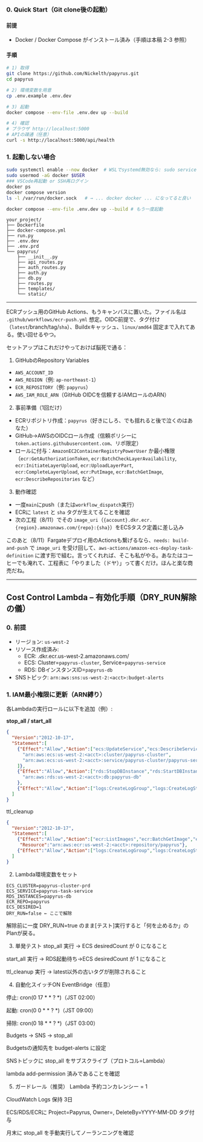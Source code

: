 ### 0. Quick Start（Git clone後の起動）

#### 前提
- Docker / Docker Compose がインストール済み（手順は本稿 2-3 参照）

#### 手順
```bash
# 1) 取得
git clone https://github.com/Nickelth/papyrus.git
cd papyrus

# 2) 環境変数を用意
cp .env.example .env.dev

# 3) 起動
docker compose --env-file .env.dev up --build

# 4) 確認
# ブラウザ http://localhost:5000
# APIの疎通（任意）
curl -s http://localhost:5000/api/health
```

### 1. 起動しない場合
```bash
sudo systemctl enable --now docker  # WSLでsystemd無効なら: sudo service docker start
sudo usermod -aG docker $USER
### VSCode再起動 or SSH再ログイン
docker ps
docker compose version
ls -l /var/run/docker.sock   # → ... docker docker ... になってると良い

docker compose --env-file .env.dev up --build # もう一度起動
```

```plaintext
your_project/
├── Dockerfile
├── docker-compose.yml
├── run.py
├── .env.dev
├── .env.prd
└── papyrus/
    ├── __init__.py
    ├── api_routes.py
    ├── auth_routes.py
    ├── auth.py
    ├── db.py
    ├── routes.py
    ├── templates/
    └── static/
```

---

ECRプッシュ用のGitHub Actions、もうキャンバスに置いた。ファイル名は `.github/workflows/ecr-push.yml` 想定。OIDC前提で、タグ付け（`latest`/branch/tag/`sha`）、Buildxキャッシュ、`linux/amd64` 固定まで入れてある。使い回せるやつ。

セットアップはこれだけやっておけば脳死で通る：

1. GitHubのRepository Variables

* `AWS_ACCOUNT_ID`
* `AWS_REGION`（例: `ap-northeast-1`）
* `ECR_REPOSITORY`（例: `papyrus`）
* `AWS_IAM_ROLE_ARN`（GitHub OIDCを信頼するIAMロールのARN）

2. 事前準備（1回だけ）

* ECRリポジトリ作成：`papyrus`（好きにしろ、でも揺れると後で泣くのはあなた）
* GitHub→AWSのOIDCロール作成（信頼ポリシーに`token.actions.githubusercontent.com`、リポ限定）
* ロールに付与：`AmazonEC2ContainerRegistryPowerUser` か最小権限（`ecr:GetAuthorizationToken`, `ecr:BatchCheckLayerAvailability`, `ecr:InitiateLayerUpload`, `ecr:UploadLayerPart`, `ecr:CompleteLayerUpload`, `ecr:PutImage`, `ecr:BatchGetImage`, `ecr:DescribeRepositories` など）

3. 動作確認

* 一度`main`にpush（または`workflow_dispatch`実行）
* ECRに `latest` と `sha` タグが生えてることを確認
* 次の工程（8/11）でその `image_uri`（`{account}.dkr.ecr.{region}.amazonaws.com/{repo}:{sha}`）をECSタスク定義に差し込み

このあと（8/11）Fargateデプロイ用のActionsも繋げるなら、`needs: build-and-push` で `image_uri` を受け回して、`aws-actions/amazon-ecs-deploy-task-definition` に渡す形で組む。言ってくれれば、そこも私がやる。あなたはコーヒーでも淹れて、工程表に「やりました（ドヤ）」って書くだけ。ほんと楽な商売だね。

---

## Cost Control Lambda – 有効化手順（DRY_RUN解除の儀）

### 0. 前提
- リージョン: `us-west-2`
- リソース作成済み:
  - ECR: <acct>.dkr.ecr.us-west-2.amazonaws.com/<repo>
  - ECS: Cluster=`papyrus-cluster`, Service=`papyrus-service`
  - RDS: DBインスタンスID=`papyrus-db`
- SNSトピック: `arn:aws:sns:us-west-2:<acct>:budget-alerts`

### 1. IAM最小権限に更新（ARN縛り）
各Lambdaの実行ロールに以下を追加（例）:

**stop_all / start_all**
```json
{
  "Version":"2012-10-17",
  "Statement":[
    {"Effect":"Allow","Action":["ecs:UpdateService","ecs:DescribeServices","ecs:DescribeClusters"],"Resource":[
      "arn:aws:ecs:us-west-2:<acct>:cluster/papyrus-cluster",
      "arn:aws:ecs:us-west-2:<acct>:service/papyrus-cluster/papyrus-service"
    ]},
    {"Effect":"Allow","Action":["rds:StopDBInstance","rds:StartDBInstance","rds:DescribeDBInstances"],"Resource":
      "arn:aws:rds:us-west-2:<acct>:db:papyrus-db"
    },
    {"Effect":"Allow","Action":["logs:CreateLogGroup","logs:CreateLogStream","logs:PutLogEvents"],"Resource":"*"}
  ]
}
```

ttl_cleanup
```json
{
  "Version":"2012-10-17",
  "Statement":[
    {"Effect":"Allow","Action":["ecr:ListImages","ecr:BatchGetImage","ecr:BatchDeleteImage"],
     "Resource":"arn:aws:ecr:us-west-2:<acct>:repository/papyrus"},
    {"Effect":"Allow","Action":["logs:CreateLogGroup","logs:CreateLogStream","logs:PutLogEvents"],"Resource":"*"}
  ]
}
```

2. Lambda環境変数をセット
```
ECS_CLUSTER=papyrus-cluster-prd
ECS_SERVICE=papyrus-task-service
RDS_INSTANCES=papyrus-db
ECR_REPO=papyrus
ECS_DESIRED=1
DRY_RUN=false ← ここで解除
```

解除前に一度 DRY_RUN=true のまま[テスト]実行すると「何を止めるか」のPlanが戻る。

3. 単発テスト
stop_all 実行 → ECS desiredCount が 0 になること

start_all 実行 → RDS起動待ち→ECS desiredCount が 1 になること

ttl_cleanup 実行 → latest以外の古いタグが削除されること

4. 自動化スイッチON
EventBridge（任意）

停止: cron(0 17 * * ? *)（JST 02:00）

起動: cron(0 0 * * ? *)（JST 09:00）

掃除: cron(0 18 * * ? *)（JST 03:00）

Budgets → SNS → stop_all

Budgetsの通知先を budget-alerts に設定

SNSトピックに stop_all をサブスクライブ（プロトコル=Lambda）

lambda add-permission 済みであることを確認

5. ガードレール（推奨）
Lambda 予約コンカレンシー = 1

CloudWatch Logs 保持 3日

ECS/RDS/ECRに Project=Papyrus, Owner=<name>, DeleteBy=YYYY-MM-DD タグ付与

月末に stop_all を手動実行してノーランニングを確認